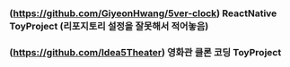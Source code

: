 ### (https://github.com/GiyeonHwang/5ver-clock) ReactNative ToyProject (리포지토리 설정을 잘못해서 적어놓음)
### (https://github.com/Idea5Theater) 영화관 클론 코딩 ToyProject
<!--
**pshhhhhhhhhh/pshhhhhhhhhh** is a ✨ _special_ ✨ repository because its `README.md` (this file) appears on your GitHub profile.

Here are some ideas to get you started:

- 🔭 I’m currently working on ...
- 🌱 I’m currently learning ...
- 👯 I’m looking to collaborate on ...
- 🤔 I’m looking for help with ...
- 💬 Ask me about ...
- 📫 How to reach me: ...
- 😄 Pronouns: ...
- ⚡ Fun fact: ...
-->
